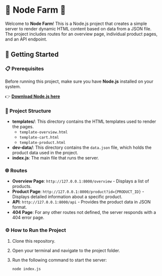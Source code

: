 # 🌽 Node Farm 🥦

Welcome to **Node Farm**! This is a Node.js project that creates a simple server to render dynamic HTML content based on data from a JSON file. The project includes routes for an overview page, individual product pages, and an API endpoint.

## 🚀 Getting Started

### 📋 Prerequisites

Before running this project, make sure you have **Node.js** installed on your system.

👉 **[Download Node.js here](https://nodejs.org/en/download)**

### 📂 Project Structure

- **templates/**: This directory contains the HTML templates used to render the pages.
  - `template-overview.html`
  - `template-cart.html`
  - `template-product.html`
- **dev-data/**: This directory contains the `data.json` file, which holds the product data used in the project.
- **index.js**: The main file that runs the server.

### 🌐 Routes

- **Overview Page**: `http://127.0.0.1:8000/overview` - Displays a list of products.
- **Product Page**: `http://127.0.0.1:8000/product?id={PRODUCT_ID}` - Displays detailed information about a specific product.
- **API**: `http://127.0.0.1:8000/api` - Provides the product data in JSON format.
- **404 Page**: For any other routes not defined, the server responds with a 404 error page.

### ⚙️ How to Run the Project

1. Clone this repository.
2. Open your terminal and navigate to the project folder.
3. Run the following command to start the server:

   ```bash
   node index.js
   ```
